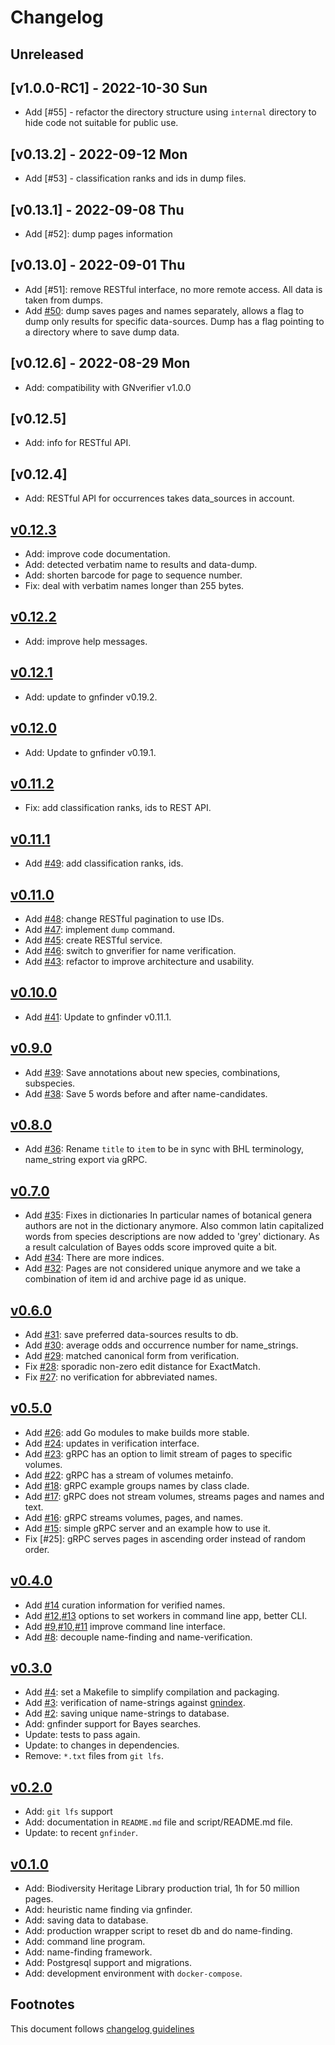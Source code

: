 # Changelog

## Unreleased

## [v1.0.0-RC1] - 2022-10-30 Sun

- Add [#55] - refactor the directory structure using `internal` directory
              to hide code not suitable for public use.

## [v0.13.2] - 2022-09-12 Mon

- Add [#53] - classification ranks and ids in dump files.

## [v0.13.1] - 2022-09-08 Thu

- Add [#52]: dump pages information

## [v0.13.0] - 2022-09-01 Thu

- Add [#51]: remove RESTful interface, no more remote access.
             All data is taken from dumps.
- Add [#50]: dump saves pages and names separately, allows a flag to
             dump only results for specific data-sources. Dump has a
             flag pointing to a directory where to save dump data.

## [v0.12.6] - 2022-08-29 Mon

- Add: compatibility with GNverifier v1.0.0

## [v0.12.5]

- Add: info for RESTful API.

## [v0.12.4]

- Add: RESTful API for occurrences takes data_sources in account.

## [v0.12.3]

- Add: improve code documentation.
- Add: detected verbatim name to results and data-dump.
- Add: shorten barcode for page to sequence number.
- Fix: deal with verbatim names longer than 255 bytes.

## [v0.12.2]

- Add: improve help messages.

## [v0.12.1]

- Add: update to gnfinder v0.19.2.

## [v0.12.0]

- Add: Update to gnfinder v0.19.1.

## [v0.11.2]

- Fix: add classification ranks, ids to REST API.

## [v0.11.1]

- Add [#49]: add classification ranks, ids.

## [v0.11.0]

- Add [#48]: change RESTful pagination to use IDs.
- Add [#47]: implement `dump` command.
- Add [#45]: create RESTful service.
- Add [#46]: switch to gnverifier for name verification.
- Add [#43]: refactor to improve architecture and usability.

## [v0.10.0]

- Add [#41]: Update to gnfinder v0.11.1.

## [v0.9.0]

- Add [#39]: Save annotations about new species, combinations, subspecies.
- Add [#38]: Save 5 words before and after name-candidates.

## [v0.8.0]

- Add [#36]: Rename `title` to `item` to be in sync with BHL terminology,
  name_string export via gRPC.

## [v0.7.0]

- Add [#35]: Fixes in dictionaries In particular names of botanical genera
  authors are not in the dictionary anymore. Also common latin
  capitalized words from species descriptions are now added to
  'grey' dictionary. As a result calculation of Bayes odds
  score improved quite a bit.
- Add [#34]: There are more indices.
- Add [#32]: Pages are not considered unique anymore and we take a combination
  of item id and archive page id as unique.

## [v0.6.0]

- Add [#31]: save preferred data-sources results to db.
- Add [#30]: average odds and occurrence number for name_strings.
- Add [#29]: matched canonical form from verification.
- Fix [#28]: sporadic non-zero edit distance for ExactMatch.
- Fix [#27]: no verification for abbreviated names.

## [v0.5.0]

- Add [#26]: add Go modules to make builds more stable.
- Add [#24]: updates in verification interface.
- Add [#23]: gRPC has an option to limit stream of pages to specific volumes.
- Add [#22]: gRPC has a stream of volumes metainfo.
- Add [#18]: gRPC example groups names by class clade.
- Add [#17]: gRPC does not stream volumes, streams pages and names and text.
- Add [#16]: gRPC streams volumes, pages, and names.
- Add [#15]: simple gRPC server and an example how to use it.
- Fix [#25]: gRPC serves pages in ascending order instead of random order.

## [v0.4.0]

- Add [#14] curation information for verified names.
- Add [#12],[#13] options to set workers in command line app, better CLI.
- Add [#9],[#10],[#11] improve command line interface.
- Add [#8]: decouple name-finding and name-verification.

## [v0.3.0]

- Add [#4]: set a Makefile to simplify compilation and packaging.
- Add [#3]: verification of name-strings against [gnindex].
- Add [#2]: saving unique name-strings to database.
- Add: gnfinder support for Bayes searches.
- Update: tests to pass again.
- Update: to changes in dependencies.
- Remove: `*.txt` files from `git lfs`.

## [v0.2.0]

- Add: `git lfs` support
- Add: documentation in `README.md` file and script/README.md file.
- Update: to recent `gnfinder`.

## [v0.1.0]

- Add: Biodiversity Heritage Library production trial, 1h for 50 million pages.
- Add: heuristic name finding via gnfinder.
- Add: saving data to database.
- Add: production wrapper script to reset db and do name-finding.
- Add: command line program.
- Add: name-finding framework.
- Add: Postgresql support and migrations.
- Add: development environment with `docker-compose`.

## Footnotes

This document follows [changelog guidelines]

[v0.12.3]: https://github.com/gnames/bhlindex/compare/v0.12.2...v0.12.3
[v0.12.2]: https://github.com/gnames/bhlindex/compare/v0.12.1...v0.12.2
[v0.12.1]: https://github.com/gnames/bhlindex/compare/v0.12.0...v0.12.1
[v0.12.0]: https://github.com/gnames/bhlindex/compare/v0.11.2...v0.12.0
[v0.11.2]: https://github.com/gnames/bhlindex/compare/v0.11.1...v0.11.2
[v0.11.1]: https://github.com/gnames/bhlindex/compare/v0.11.0...v0.11.1
[v0.11.0]: https://github.com/gnames/bhlindex/compare/v0.10.0...v0.11.0
[v0.10.0]: https://github.com/gnames/bhlindex/compare/v0.9.0...v0.10.0
[v0.9.0]: https://github.com/gnames/bhlindex/compare/v0.8.0...v0.9.0
[v0.8.0]: https://github.com/gnames/bhlindex/compare/v0.7.0...v0.8.0
[v0.7.0]: https://github.com/gnames/bhlindex/compare/v0.6.0...v0.7.0
[v0.6.0]: https://github.com/gnames/bhlindex/compare/v0.5.0...v0.6.0
[v0.5.0]: https://github.com/gnames/bhlindex/compare/v0.4.0...v0.5.0
[v0.4.0]: https://github.com/gnames/bhlindex/compare/v0.3.0...v0.4.0
[v0.3.0]: https://github.com/gnames/bhlindex/compare/v0.2.0...v0.3.0
[v0.2.0]: https://github.com/gnames/bhlindex/compare/v0.1.0...v0.2.0
[v0.1.0]: https://github.com/gnames/bhlindex/tree/v0.1.0
[#50]: https://github.com/gnames/bhlindex/issues/50
[#49]: https://github.com/gnames/bhlindex/issues/49
[#48]: https://github.com/gnames/bhlindex/issues/48
[#47]: https://github.com/gnames/bhlindex/issues/47
[#46]: https://github.com/gnames/bhlindex/issues/46
[#45]: https://github.com/gnames/bhlindex/issues/45
[#44]: https://github.com/gnames/bhlindex/issues/44
[#43]: https://github.com/gnames/bhlindex/issues/43
[#42]: https://github.com/gnames/bhlindex/issues/42
[#41]: https://github.com/gnames/bhlindex/issues/41
[#40]: https://github.com/gnames/bhlindex/issues/40
[#39]: https://github.com/gnames/bhlindex/issues/39
[#38]: https://github.com/gnames/bhlindex/issues/38
[#37]: https://github.com/gnames/bhlindex/issues/37
[#36]: https://github.com/gnames/bhlindex/issues/36
[#35]: https://github.com/gnames/bhlindex/issues/35
[#34]: https://github.com/gnames/bhlindex/issues/34
[#33]: https://github.com/gnames/bhlindex/issues/33
[#32]: https://github.com/gnames/bhlindex/issues/32
[#31]: https://github.com/gnames/bhlindex/issues/31
[#30]: https://github.com/gnames/bhlindex/issues/30
[#29]: https://github.com/gnames/bhlindex/issues/29
[#28]: https://github.com/gnames/bhlindex/issues/28
[#27]: https://github.com/gnames/bhlindex/issues/27
[#26]: https://github.com/gnames/bhlindex/issues/26
[#24]: https://github.com/gnames/bhlindex/issues/24
[#23]: https://github.com/gnames/bhlindex/issues/23
[#22]: https://github.com/gnames/bhlindex/issues/22
[#18]: https://github.com/gnames/bhlindex/issues/18
[#17]: https://github.com/gnames/bhlindex/issues/17
[#16]: https://github.com/gnames/bhlindex/issues/16
[#15]: https://github.com/gnames/bhlindex/issues/15
[#14]: https://github.com/gnames/bhlindex/issues/14
[#13]: https://github.com/gnames/bhlindex/issues/13
[#12]: https://github.com/gnames/bhlindex/issues/12
[#11]: https://github.com/gnames/bhlindex/issues/11
[#10]: https://github.com/gnames/bhlindex/issues/10
[#9]: https://github.com/gnames/bhlindex/issues/9
[#8]: https://github.com/gnames/bhlindex/issues/8
[#4]: https://github.com/gnames/bhlindex/issues/4
[#3]: https://github.com/gnames/bhlindex/issues/3
[#2]: https://github.com/gnames/bhlindex/issues/2
[changelog guidelines]: https://github.com/olivierlacan/keep-a-changelog
[gnindex]: https://index.globalnames.org
